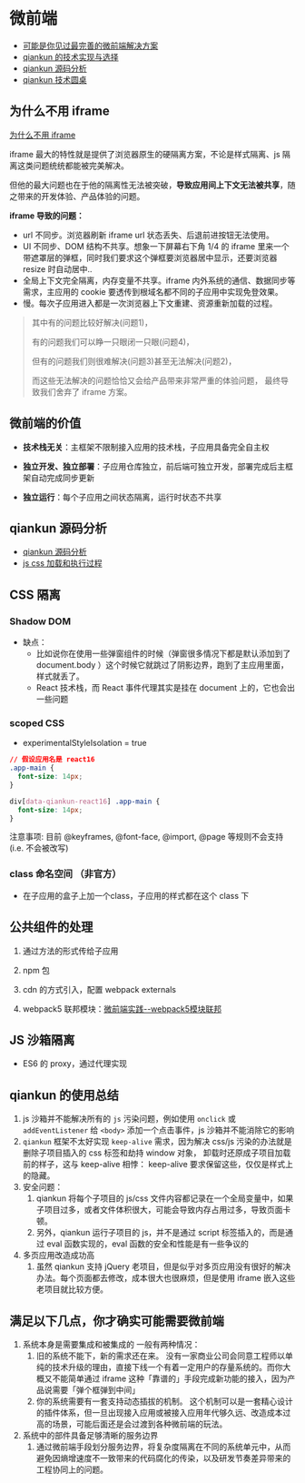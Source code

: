 # 微前端

- [可能是你见过最完善的微前端解决方案](https://tech.antfin.com/community/articles/536)
- [qiankun 的技术实现与选择](https://juejin.cn/post/6846687602439897101#heading-12)
- [qiankun 源码分析](https://juejin.cn/post/6844904115999342600)
- [qiankun 技术圆桌](https://www.yuque.com/kuitos/gky7yw)

## 为什么不用 iframe

[为什么不用 iframe](https://www.yuque.com/kuitos/gky7yw/gesexv)

iframe 最大的特性就是提供了浏览器原生的硬隔离方案，不论是样式隔离、js 隔离这类问题统统都能被完美解决。

但他的最大问题也在于他的隔离性无法被突破，**导致应用间上下文无法被共享**，随之带来的开发体验、产品体验的问题。 

**iframe 导致的问题：**

- url 不同步。浏览器刷新 iframe url 状态丢失、后退前进按钮无法使用。
- UI 不同步、DOM 结构不共享。想象一下屏幕右下角 1/4 的 iframe 里来一个带遮罩层的弹框，同时我们要求这个弹框要浏览器居中显示，还要浏览器 resize 时自动居中..
- 全局上下文完全隔离，内存变量不共享。iframe 内外系统的通信、数据同步等需求，主应用的 cookie 要透传到根域名都不同的子应用中实现免登效果。
- 慢。每次子应用进入都是一次浏览器上下文重建、资源重新加载的过程。

> 其中有的问题比较好解决(问题1)，
>
> 有的问题我们可以睁一只眼闭一只眼(问题4)，
>
>但有的问题我们则很难解决(问题3)甚至无法解决(问题2)，
>
>而这些无法解决的问题恰恰又会给产品带来非常严重的体验问题， 最终导致我们舍弃了 iframe 方案。

## 微前端的价值

- **技术栈无关**：主框架不限制接入应用的技术栈，子应用具备完全自主权

- **独立开发、独立部署**：子应用仓库独立，前后端可独立开发，部署完成后主框架自动完成同步更新

- **独立运行**：每个子应用之间状态隔离，运行时状态不共享

## qiankun 源码分析

- [qiankun 源码分析](https://juejin.cn/post/6844904115999342600)
- [js css 加载和执行过程](https://segmentfault.com/a/1190000037747701)

## CSS 隔离

### Shadow DOM
- 缺点：
  - 比如说你在使用一些弹窗组件的时候（弹窗很多情况下都是默认添加到了 document.body ）这个时候它就跳过了阴影边界，跑到了主应用里面，样式就丢了。
  - React 技术栈，而 React 事件代理其实是挂在 document 上的，它也会出一些问题

### scoped CSS
- experimentalStyleIsolation = true

```css
// 假设应用名是 react16
.app-main {
  font-size: 14px;
}

div[data-qiankun-react16] .app-main {
  font-size: 14px;
}
```

注意事项: 目前 @keyframes, @font-face, @import, @page 等规则不会支持 (i.e. 不会被改写)

### class 命名空间 （非官方）

- 在子应用的盒子上加一个class，子应用的样式都在这个 class 下


## 公共组件的处理

1. 通过方法的形式传给子应用

2. npm 包

3. cdn 的方式引入，配置 webpack externals

4. webpack5 联邦模块：[微前端实践--webpack5模块联邦](https://juejin.cn/post/6963326546606030856)




## JS 沙箱隔离

- ES6 的 proxy，通过代理实现

## qiankun 的使用总结

1. js 沙箱并不能解决所有的 `js` 污染问题，例如使用 `onclick` 或 `addEventListener` 给 `<body>` 添加一个点击事件，js 沙箱并不能消除它的影响
2. `qiankun` 框架不太好实现 `keep-alive` 需求，因为解决 css/js 污染的办法就是删除子项目插入的 css 标签和劫持 window 对象， 卸载时还原成子项目加载前的样子，这与 keep-alive 相悖： keep-alive 要求保留这些，仅仅是样式上的隐藏。
3. 安全问题：
    1. qiankun 将每个子项目的 js/css 文件内容都记录在一个全局变量中，如果子项目过多，或者文件体积很大，可能会导致内存占用过多，导致页面卡顿。
    2. 另外，qiankun 运行子项目的 js，并不是通过 script 标签插入的，而是通过 eval 函数实现的，eval 函数的安全和性能是有一些争议的
4. 多页应用改造成功高
    1. 虽然 qiankun 支持 jQuery 老项目，但是似乎对多页应用没有很好的解决办法。每个页面都去修改，成本很大也很麻烦，但是使用 iframe 嵌入这些老项目就比较方便。


## 满足以下几点，你才确实可能需要微前端

1. 系统本身是需要集成和被集成的 一般有两种情况： 
   1. 旧的系统不能下，新的需求还在来。
      没有一家商业公司会同意工程师以单纯的技术升级的理由，直接下线一个有着一定用户的存量系统的。而你大概又不能简单通过 iframe 这种「靠谱的」手段完成新功能的接入，因为产品说需要「弹个框弹到中间」 
   2. 你的系统需要有一套支持动态插拔的机制。
      这个机制可以是一套精心设计的插件体系，但一旦出现接入应用或被接入应用年代够久远、改造成本过高的场景，可能后面还是会过渡到各种微前端的玩法。
2. 系统中的部件具备足够清晰的服务边界 
   1. 通过微前端手段划分服务边界，将复杂度隔离在不同的系统单元中，从而避免因熵增速度不一致带来的代码腐化的传染，以及研发节奏差异带来的工程协同上的问题。 
